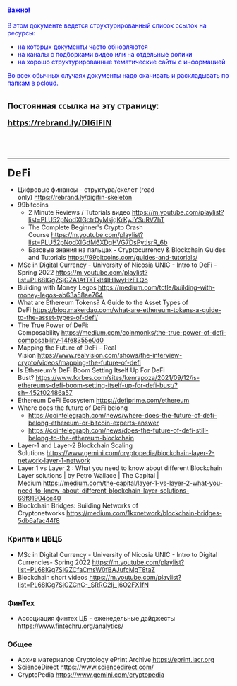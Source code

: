 <h4><b style="color: rgb(0, 0, 255); -webkit-text-size-adjust: 100%;">Важно!</b></h4><p><font color="#0000ff">В этом документе ведется структурированный список ссылок на ресурсы:</font></p><ul><li><font color="#0000ff">на которых документы часто обновляются</font></li><li><font color="#0000ff">на каналы с подборками видео или на отдельные ролики</font></li><li><font color="#0000ff">на хорошо структурированные тематические сайты с информацией</font></li></ul><p><font color="#0000ff">Во всех обычных случаях документы надо скачивать и раскладывать по папкам в pcloud.</font><span style="color: rgb(0, 0, 255); -webkit-text-size-adjust: 100%;">&nbsp;</span></p><p><font color="#0000ff"><br></font><b style="font-family: &quot;open sans&quot;, Helvetica, Arial; font-size: 18px; -webkit-text-size-adjust: 100%;">Постоянная ссылка на эту страницу:</b></p><p><a href="https://rebrand.ly/digifin" target="_blank" style="font-family: &quot;open sans&quot;, Helvetica, Arial; font-size: 18px; -webkit-text-size-adjust: 100%;"><b>https://rebrand.ly/DIGIFIN</b></a></p><h4><a href="https://rebrand.ly/digifin" target="_blank"></a></h4><h6><br></h6><hr><p><b style="font-family: &quot;open sans&quot;, Helvetica, Arial; font-size: 24px; -webkit-text-size-adjust: 100%;">DeFi</b><br></p><ul><li>Цифровые финансы - структура/скелет (read only)&nbsp;<a href="https://rebrand.ly/digifin-skeleton">https://rebrand.ly/digifin-skeleton</a></li><li>99bitcoins<ul><li><span style="caret-color: rgb(255, 255, 255); -webkit-text-size-adjust: 100%;">2 Minute Reviews / Tutorials&nbsp;видео&nbsp;</span><a href="https://m.youtube.com/playlist?list=PLU52pNodXIGctrOyMsjqKrKyJYSuRV7hT" target="_blank">https://m.youtube.com/playlist?list=PLU52pNodXIGctrOyMsjqKrKyJYSuRV7hT</a></li><li>The Complete Beginner's Crypto Crash Course&nbsp;<a href="https://m.youtube.com/playlist?list=PLU52pNodXIGdM6XDgHVG7DsPytlsrR_6b">https://m.youtube.com/playlist?list=PLU52pNodXIGdM6XDgHVG7DsPytlsrR_6b</a></li><li>Базовые знания на пальцах - Cryptocurrency &amp; Blockchain Guides and Tutorials <a href="https://99bitcoins.com/guides-and-tutorials/" target="_blank">https://99bitcoins.com/guides-and-tutorials/</a></li></ul></li><li>MSc in Digital Currency - University of Nicosia&nbsp;<span style="-webkit-text-size-adjust: 100%;">UNIC - Intro to DeFi - Spring 2022 </span><a href="https://m.youtube.com/playlist?list=PL68lGg7SjGZA1AfTaTklt4IH1wyHzFLQo" target="_blank">https://m.youtube.com/playlist?list=PL68lGg7SjGZA1AfTaTklt4IH1wyHzFLQo</a></li><li>Building with Money Legos&nbsp;<a href="https://medium.com/totle/building-with-money-legos-ab63a58ae764">https://medium.com/totle/building-with-money-legos-ab63a58ae764</a></li><li>What are Ethereum Tokens? A Guide to the Asset Types of DeFi&nbsp;<a href="https://blog.makerdao.com/what-are-ethereum-tokens-a-guide-to-the-asset-types-of-defi/">https://blog.makerdao.com/what-are-ethereum-tokens-a-guide-to-the-asset-types-of-defi/</a></li><li>The True Power of DeFi: Composability&nbsp;<a href="https://medium.com/coinmonks/the-true-power-of-defi-composability-14fe8355e0d0">https://medium.com/coinmonks/the-true-power-of-defi-composability-14fe8355e0d0</a></li><li>Mapping the Future of DeFi - Real Vision&nbsp;<a href="https://www.realvision.com/shows/the-interview-crypto/videos/mapping-the-future-of-defi">https://www.realvision.com/shows/the-interview-crypto/videos/mapping-the-future-of-defi</a></li><li>Is Ethereum’s DeFi Boom Setting Itself Up For DeFi Bust?&nbsp;<a href="https://www.forbes.com/sites/kenrapoza/2021/09/12/is-ethereums-defi-boom-setting-itself-up-for-defi-bust/?sh=452f02486a57">https://www.forbes.com/sites/kenrapoza/2021/09/12/is-ethereums-defi-boom-setting-itself-up-for-defi-bust/?sh=452f02486a57</a></li><li>Ethereum DeFi Ecosystem&nbsp;<a href="https://defiprime.com/ethereum">https://defiprime.com/ethereum</a></li><li>Where does the future of DeFi belong&nbsp;<ul><li><a href="https://cointelegraph.com/news/where-does-the-future-of-defi-belong-ethereum-or-bitcoin-experts-answer" target="_blank">https://cointelegraph.com/news/where-does-the-future-of-defi-belong-ethereum-or-bitcoin-experts-answer</a></li><li><a href="https://cointelegraph.com/news/does-the-future-of-defi-still-belong-to-the-ethereum-blockchain">https://cointelegraph.com/news/does-the-future-of-defi-still-belong-to-the-ethereum-blockchain</a></li></ul></li><li>Layer-1 and Layer-2 Blockchain Scaling Solutions&nbsp;<a href="https://www.gemini.com/cryptopedia/blockchain-layer-2-network-layer-1-network">https://www.gemini.com/cryptopedia/blockchain-layer-2-network-layer-1-network</a></li><li>Layer 1 vs Layer 2 : What you need to know about different Blockchain Layer solutions | by Petro Wallace | The Capital | Medium&nbsp;<a href="https://medium.com/the-capital/layer-1-vs-layer-2-what-you-need-to-know-about-different-blockchain-layer-solutions-69f91904ce40">https://medium.com/the-capital/layer-1-vs-layer-2-what-you-need-to-know-about-different-blockchain-layer-solutions-69f91904ce40</a></li><li>Blockchain Bridges: Building Networks of Cryptonetworks&nbsp;<a href="https://medium.com/1kxnetwork/blockchain-bridges-5db6afac44f8">https://medium.com/1kxnetwork/blockchain-bridges-5db6afac44f8</a></li></ul><h3 style="color: rgb(0, 0, 0);"><b>Крипта и ЦВЦБ</b></h3><ul><li><span style="-webkit-text-size-adjust: 100%;"><span style="-webkit-text-size-adjust: none;">MSc in Digital Currency - University of Nicosia&nbsp;</span>UNIC - Intro to Digital Currencies- Spring 2022&nbsp;</span><a href="https://m.youtube.com/playlist?list=PL68lGg7SjGZCfaCmsW0fBAJufcMgT8taZ" target="_blank">https://m.youtube.com/playlist?list=PL68lGg7SjGZCfaCmsW0fBAJufcMgT8taZ</a><a href="https://m.youtube.com/playlist?list=PL68lGg7SjGZCfaCmsW0fBAJufcMgT8taZ" style="-webkit-text-size-adjust: 100%;"></a></li><li>Blockchain short videos&nbsp;<a href="https://m.youtube.com/playlist?list=PL68lGg7SjGZCnC-_SRRG2Ij_j6O2FX1fN">https://m.youtube.com/playlist?list=PL68lGg7SjGZCnC-_SRRG2Ij_j6O2FX1fN</a></li></ul><h3><b>ФинТех</b></h3><ul><li>Ассоциация финтех ЦБ - еженедельные дайджесты <a href="https://www.fintechru.org/analytics/" target="_blank">https://www.fintechru.org/analytics/</a></li></ul><h3><b>Общее</b></h3><ul><li>Архив материалов Cryptology ePrint Archive <a href="https://eprint.iacr.org" target="_blank">https://eprint.iacr.org</a><a href="https://eprint.iacr.org" target="_blank"></a></li><li>ScienceDirect&nbsp;<a href="https://www.sciencedirect.com/" target="_blank">https://www.sciencedirect.com/</a><a href="https://www.sciencedirect.com/"></a></li><li>CryptoPedia&nbsp;<a href="https://www.gemini.com/cryptopedia">https://www.gemini.com/cryptopedia</a></li></ul><p><br></p>
